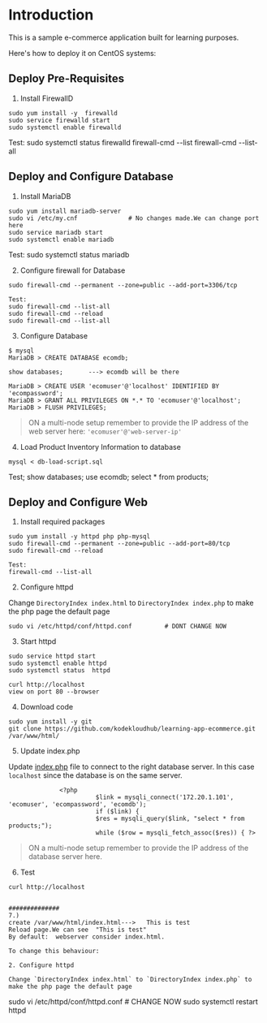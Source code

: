 # Introduction

This is a sample e-commerce application built for learning purposes.

Here's how to deploy it on CentOS systems:

## Deploy Pre-Requisites

1. Install FirewallD

```
sudo yum install -y  firewalld
sudo service firewalld start
sudo systemctl enable firewalld
```
Test:
sudo systemctl status  firewalld
firewall-cmd --list
firewall-cmd --list-all


## Deploy and Configure Database

1. Install MariaDB

```
sudo yum install mariadb-server
sudo vi /etc/my.cnf              # No changes made.We can change port here
sudo service mariadb start
sudo systemctl enable mariadb
```

Test:
sudo systemctl status mariadb


2. Configure firewall for Database

```
sudo firewall-cmd --permanent --zone=public --add-port=3306/tcp

Test:
sudo firewall-cmd --list-all
sudo firewall-cmd --reload
sudo firewall-cmd --list-all

```

3. Configure Database

```
$ mysql
MariaDB > CREATE DATABASE ecomdb;

show databases;       ---> ecomdb will be there

MariaDB > CREATE USER 'ecomuser'@'localhost' IDENTIFIED BY 'ecompassword';
MariaDB > GRANT ALL PRIVILEGES ON *.* TO 'ecomuser'@'localhost';
MariaDB > FLUSH PRIVILEGES;
```

> ON a multi-node setup remember to provide the IP address of the web server here: `'ecomuser'@'web-server-ip'`

4. Load Product Inventory Information to database

```
mysql < db-load-script.sql
```

Test;
show databases;
use ecomdb;
select * from products;


## Deploy and Configure Web

1. Install required packages

```
sudo yum install -y httpd php php-mysql
sudo firewall-cmd --permanent --zone=public --add-port=80/tcp
sudo firewall-cmd --reload

Test:
firewall-cmd --list-all
```

2. Configure httpd

Change `DirectoryIndex index.html` to `DirectoryIndex index.php` to make the php page the default page

```
sudo vi /etc/httpd/conf/httpd.conf         # DONT CHANGE NOW
```

3. Start httpd

```
sudo service httpd start
sudo systemctl enable httpd
sudo systemctl status  httpd

curl http://localhost
view on port 80 --browser
```

4. Download code

```
sudo yum install -y git
git clone https://github.com/kodekloudhub/learning-app-ecommerce.git /var/www/html/
```

5. Update index.php

Update [index.php](https://github.com/kodekloudhub/learning-app-ecommerce/blob/13b6e9ddc867eff30368c7e4f013164a85e2dccb/index.php#L107) file to connect to the right database server. In this case `localhost` since the database is on the same server.

```
              <?php
                        $link = mysqli_connect('172.20.1.101', 'ecomuser', 'ecompassword', 'ecomdb');
                        if ($link) {
                        $res = mysqli_query($link, "select * from products;");
                        while ($row = mysqli_fetch_assoc($res)) { ?>
```

> ON a multi-node setup remember to provide the IP address of the database server here.


6. Test

```
curl http://localhost


##############
7.)
create /var/www/html/index.html--->   This is test
Reload page.We can see  "This is test"
By default:  webserver consider index.html. 

To change this behaviour:

2. Configure httpd

Change `DirectoryIndex index.html` to `DirectoryIndex index.php` to make the php page the default page

```
sudo vi /etc/httpd/conf/httpd.conf         #  CHANGE NOW
sudo systemctl restart  httpd


```
```
